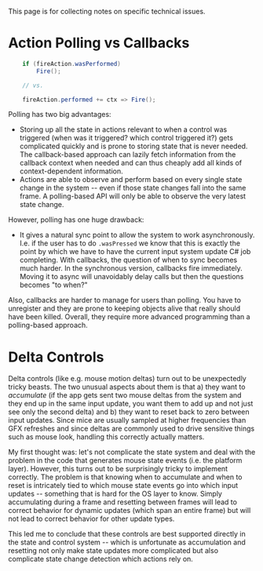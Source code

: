 This page is for collecting notes on specific technical issues.

# Action Polling vs Callbacks

```C#
    if (fireAction.wasPerformed)
        Fire();

    // vs.

    fireAction.performed += ctx => Fire();
```

Polling has two big advantages:

* Storing up all the state in actions relevant to when a control was triggered (when was it triggered? which control triggered it?) gets complicated quickly and is prone to storing state that is never needed. The callback-based approach can lazily fetch information from the callback context when needed and can thus cheaply add all kinds of context-dependent information.
* Actions are able to observe and perform based on every single state change in the system -- even if those state changes fall into the same frame. A polling-based API will only be able to observe the very latest state change.

However, polling has one huge drawback:

* It gives a natural sync point to allow the system to work asynchronously. I.e. if the user has to do `.wasPressed` we know that this is exactly the point by which we have to have the current input system update C# job completing. With callbacks, the question of when to sync becomes much harder. In the synchronous version, callbacks fire immediately. Moving it to async will unavoidably delay calls but then the questions becomes "to when?"

Also, callbacks are harder to manage for users than polling. You have to unregister and they are prone to keeping objects alive that really should have been killed. Overall, they require more advanced programming than a polling-based approach.

# Delta Controls

Delta controls (like e.g. mouse motion deltas) turn out to be unexpectedly tricky beasts. The two unusual aspects about them is that a) they want to *accumulate* (if the app gets sent two mouse deltas from the system and they end up in the same input update, you want them to add up and not just see only the second delta) and b) they want to reset back to zero between input updates. Since mice are usually sampled at higher frequencies than GFX refreshes and since deltas are commonly used to drive sensitive things such as mouse look, handling this correctly actually matters.

My first thought was: let's not complicate the state system and deal with the problem in the code that generates mouse state events (i.e. the platform layer). However, this turns out to be surprisingly tricky to implement correctly. The problem is that knowing when to accumulate and when to reset is intricately tied to which mouse state events go into which input updates -- something that is hard for the OS layer to know. Simply accumulating during a frame and resetting between frames will lead to correct behavior for dynamic updates (which span an entire frame) but will not lead to correct behavior for other update types.

This led me to conclude that these controls are best supported directly in the state and control system -- which is unfortunate as accumulation and resetting not only make state updates more complicated but also complicate state change detection which actions rely on.